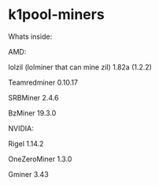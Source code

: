 # k1pool-miners
 
Whats inside:

AMD:

lolzil  (lolminer that can mine zil) 1.82a (1.2.2)

Teamredminer 0.10.17

SRBMiner 2.4.6

BzMiner 19.3.0

NVIDIA:

Rigel 1.14.2

OneZeroMiner 1.3.0

Gminer 3.43
